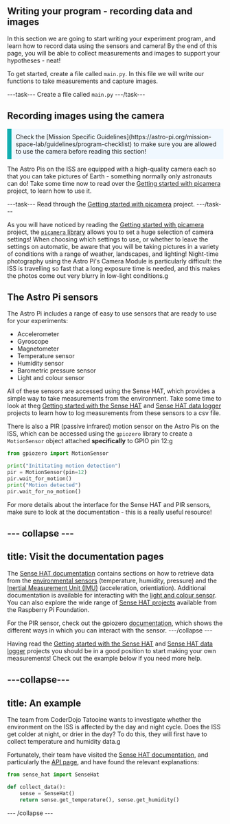 ## Writing your program - recording data and images

In this section we are going to start writing your experiment program, and learn how to record data using the sensors and camera! By the end of this page, you will be able to collect measurements and images to support your hypotheses - neat!

To get started, create a file called `main.py`. In this file we will write our functions to take measurements and capture images.

---task---
Create a file called `main.py`
---/task---

## Recording images using the camera

<p style="border-left: solid; border-width:10px; border-color: #0faeb0; background-color: aliceblue; padding: 10px;">
Check the [Mission Specific Guidelines](https://astro-pi.org/mission-space-lab/guidelines/program-checklist) to make sure you are allowed to use the camera before reading this section!
</p>

The Astro Pis on the ISS are equipped with a high-quality camera each so that you can take pictures of Earth - something normally only astronauts can do! Take some time now to read over the [Getting started with picamera](https://projects.raspberrypi.org/en/projects/getting-started-with-picamera/) project, to learn how to use it.

---task---
Read through the [Getting started with picamera](https://projects.raspberrypi.org/en/projects/getting-started-with-picamera/) project.
---/task---

As you will have noticed by reading the [Getting started with picamera](https://projects.raspberrypi.org/en/projects/getting-started-with-picamera/) project, the [`picamera` library](https://picamera.readthedocs.io/en/release-1.13/) allows you to set a huge selection of camera settings! When choosing which settings to use, or whether to leave the settings on automatic, be aware that you will be taking pictures in a variety of conditions with a range of weather, landscapes, and lighting! Night-time photography using the Astro Pi's Camera Module is particularly difficult: the ISS is travelling so fast that a long exposure time is needed, and this makes the photos come out very blurry in low-light conditions.g

## The Astro Pi sensors

The Astro Pi includes a range of easy to use sensors that are ready to use for your experiments:

- Accelerometer
- Gyroscope
- Magnetometer
- Temperature sensor
- Humidity sensor
- Barometric pressure sensor
- Light and colour sensor

All of these sensors are accessed using the Sense HAT, which provides a simple way to take measurements from the environment. Take some time to look at theg
[Getting started with the Sense HAT](https://projects.raspberrypi.org/en/projects/getting-started-with-the-sense-hat/7) and [Sense HAT data logger](https://projects.raspberrypi.org/en/projects/sense-hat-data-logger/1) projects to learn how to log measurements from these sensors to a csv file.

There is also a PIR (passive infrared) motion sensor on the Astro Pis on the ISS, which can be accessed using the `gpiozero` library to create a `MotionSensor` object attached **specifically** to GPIO pin 12:g

```python
from gpiozero import MotionSensor

print("Inititating motion detection")
pir = MotionSensor(pin=12)
pir.wait_for_motion()
print("Motion detected")
pir.wait_for_no_motion()
```

For more details about the interface for the Sense HAT and PIR sensors, make sure to look at the documentation - this is a really useful resource!

--- collapse ---
---
title: Visit the documentation pages
---
The [Sense HAT documentation](https://pythonhosted.org/sense-hat/) contains sections on how to retrieve data from the [environmental sensors](https://pythonhosted.org/sense-hat/api/#environmental-sensors) (temperature, humidity, pressure) and the [Inertial Measurement Unit (IMU)](https://pythonhosted.org/sense-hat/api/#imu-sensor) (acceleration, orientiation). Additional documentation is available for interacting with the [light and colour sensor](https://gist.github.com/boukeas/e46ab3558b33d2f554192a9b4265b85f). You can also explore the wide range of [Sense HAT projects](https://projects.raspberrypi.org/en/projects?hardware%5B%5D=sense-hat) available from the Raspberry Pi Foundation.

For the PIR sensor, check out the gpiozero [documentation](https://gpiozero.readthedocs.io/en/stable/api_input.html#motionsensor-d-sun-pir), which shows the different ways in which you can interact with the sensor.
---/collapse ---

Having read the [Getting started with the Sense HAT](https://projects.raspberrypi.org/en/projects/getting-started-with-the-sense-hat/7) and [Sense HAT data logger](https://projects.raspberrypi.org/en/projects/sense-hat-data-logger/1) projects you should be in a good position to start making your own measurements! Check out the example below if you need more help.

---collapse---
---
title: An example
---

The team from CoderDojo Tatooine wants to investigate whether the environment on the ISS is affected by the day and night cycle. Does the ISS get colder at night, or drier in the day? To do this, they will first have to collect temperature and humidity data.g

Fortunately, their team have visited the [Sense HAT documentation](https://pythonhosted.org/sense-hat/), and particularly the [API page](https://pythonhosted.org/sense-hat/api/), and have found the relevant explanations:

```python
from sense_hat import SenseHat

def collect_data():
    sense = SenseHat()
    return sense.get_temperature(), sense.get_humidity()
```
--- /collapse ---


